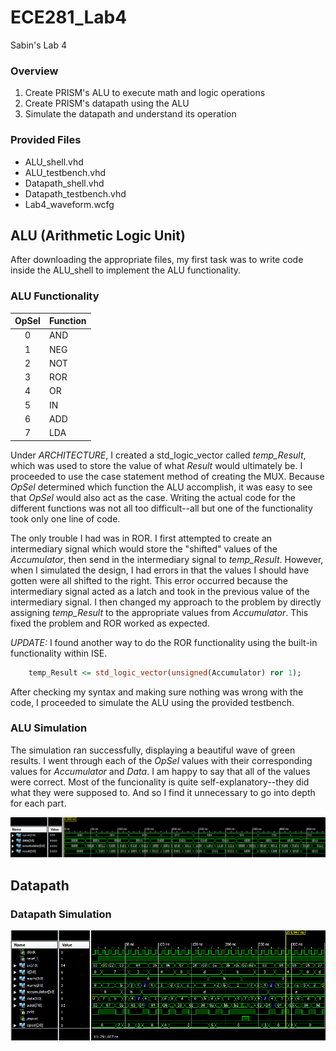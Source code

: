 ECE281_Lab4
===========

Sabin's Lab 4

### Overview
  1.  Create PRISM's ALU to execute math and logic operations
  2.  Create PRISM's datapath using the ALU
  3.  Simulate the datapath and understand its operation


### Provided Files
  * ALU_shell.vhd
  * ALU_testbench.vhd
  * Datapath_shell.vhd
  * Datapath_testbench.vhd
  * Lab4_waveform.wcfg

## ALU (Arithmetic Logic Unit)
After downloading the appropriate files, my first task was to write code inside the ALU_shell to implement the ALU functionality.  

### ALU Functionality
| OpSel  | Function 
|:------:|:---------
| 0 | AND
| 1 | NEG
| 2 | NOT
| 3 | ROR
| 4 | OR
| 5 | IN 
| 6 | ADD
| 7 | LDA


Under *ARCHITECTURE*, I created a std_logic_vector called *temp_Result*, which was used to store the value of what *Result* would ultimately be.  I proceeded to use the case statement method of creating the MUX.  Because *OpSel* determined which function the ALU accomplish, it was easy to see that *OpSel* would also act as the case.  Writing the actual code for the different functions was not all too difficult--all but one of the functionality took only one line of code.

The only trouble I had was in ROR.  I first attempted to create an intermediary signal which would store the "shifted" values of the *Accumulator*, then send in the intermediary signal to *temp_Result*.  However, when I simulated the design, I had errors in that the values I should have gotten were all shifted to the right.  This error occurred because the intermediary signal acted as a latch and took in the previous value of the intermediary signal.  I then changed my approach to the problem by directly assigning *temp_Result* to the appropriate values from *Accumulator*.  This fixed the problem and ROR worked as expected.

*UPDATE:* I found another way to do the ROR functionality using the built-in functionality within ISE.
```vhdl
    temp_Result <= std_logic_vector(unsigned(Accumulator) ror 1);
```

After checking my syntax and making sure nothing was wrong with the code, I proceeded to simulate the ALU using the provided testbench.

### ALU Simulation

The simulation ran successfully, displaying a beautiful wave of green results.  I went through each of the *OpSel* values with their corresponding values for *Accumulator* and *Data*.  I am happy to say that all of the values were correct.  Most of the funcionality is quite self-explanatory--they did what they were supposed to.  And so I find it unnecessary to go into depth for each part.

![alt text](https://raw.githubusercontent.com/sabinpark/ECE281_Lab4/master/ALU_Simulation.PNG "ALU Simulation")

## Datapath

### Datapath Simulation

![alt text](https://raw.githubusercontent.com/sabinpark/ECE281_Lab4/master/Datapath_Simulation.PNG "Datapath Simulation")
